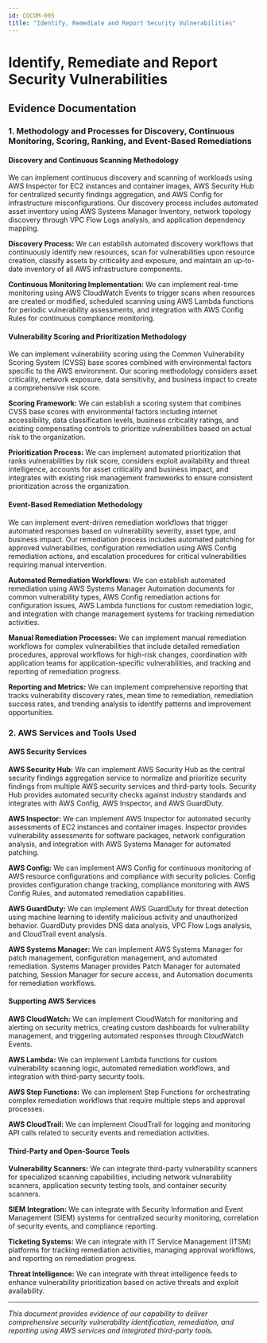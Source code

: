 ```yaml
---
id: COCOM-005
title: "Identify, Remediate and Report Security Vulnerabilities"
---
```


# Identify, Remediate and Report Security Vulnerabilities

## Evidence Documentation

### 1. Methodology and Processes for Discovery, Continuous Monitoring, Scoring, Ranking, and Event-Based Remediations

#### Discovery and Continuous Scanning Methodology

We can implement continuous discovery and scanning of workloads using AWS Inspector for EC2 instances and container images, AWS Security Hub for centralized security findings aggregation, and AWS Config for infrastructure misconfigurations. Our discovery process includes automated asset inventory using AWS Systems Manager Inventory, network topology discovery through VPC Flow Logs analysis, and application dependency mapping.

**Discovery Process:**
We can establish automated discovery workflows that continuously identify new resources, scan for vulnerabilities upon resource creation, classify assets by criticality and exposure, and maintain an up-to-date inventory of all AWS infrastructure components.

**Continuous Monitoring Implementation:**
We can implement real-time monitoring using AWS CloudWatch Events to trigger scans when resources are created or modified, scheduled scanning using AWS Lambda functions for periodic vulnerability assessments, and integration with AWS Config Rules for continuous compliance monitoring.

#### Vulnerability Scoring and Prioritization Methodology

We can implement vulnerability scoring using the Common Vulnerability Scoring System (CVSS) base scores combined with environmental factors specific to the AWS environment. Our scoring methodology considers asset criticality, network exposure, data sensitivity, and business impact to create a comprehensive risk score.

**Scoring Framework:**
We can establish a scoring system that combines CVSS base scores with environmental factors including internet accessibility, data classification levels, business criticality ratings, and existing compensating controls to prioritize vulnerabilities based on actual risk to the organization.

**Prioritization Process:**
We can implement automated prioritization that ranks vulnerabilities by risk score, considers exploit availability and threat intelligence, accounts for asset criticality and business impact, and integrates with existing risk management frameworks to ensure consistent prioritization across the organization.

#### Event-Based Remediation Methodology

We can implement event-driven remediation workflows that trigger automated responses based on vulnerability severity, asset type, and business impact. Our remediation process includes automated patching for approved vulnerabilities, configuration remediation using AWS Config remediation actions, and escalation procedures for critical vulnerabilities requiring manual intervention.

**Automated Remediation Workflows:**
We can establish automated remediation using AWS Systems Manager Automation documents for common vulnerability types, AWS Config remediation actions for configuration issues, AWS Lambda functions for custom remediation logic, and integration with change management systems for tracking remediation activities.

**Manual Remediation Processes:**
We can implement manual remediation workflows for complex vulnerabilities that include detailed remediation procedures, approval workflows for high-risk changes, coordination with application teams for application-specific vulnerabilities, and tracking and reporting of remediation progress.

**Reporting and Metrics:**
We can implement comprehensive reporting that tracks vulnerability discovery rates, mean time to remediation, remediation success rates, and trending analysis to identify patterns and improvement opportunities.

### 2. AWS Services and Tools Used

#### AWS Security Services

**AWS Security Hub:** We can implement AWS Security Hub as the central security findings aggregation service to normalize and prioritize security findings from multiple AWS security services and third-party tools. Security Hub provides automated security checks against industry standards and integrates with AWS Config, AWS Inspector, and AWS GuardDuty.

**AWS Inspector:** We can implement AWS Inspector for automated security assessments of EC2 instances and container images. Inspector provides vulnerability assessments for software packages, network configuration analysis, and integration with AWS Systems Manager for automated patching.

**AWS Config:** We can implement AWS Config for continuous monitoring of AWS resource configurations and compliance with security policies. Config provides configuration change tracking, compliance monitoring with AWS Config Rules, and automated remediation capabilities.

**AWS GuardDuty:** We can implement AWS GuardDuty for threat detection using machine learning to identify malicious activity and unauthorized behavior. GuardDuty provides DNS data analysis, VPC Flow Logs analysis, and CloudTrail event analysis.

**AWS Systems Manager:** We can implement AWS Systems Manager for patch management, configuration management, and automated remediation. Systems Manager provides Patch Manager for automated patching, Session Manager for secure access, and Automation documents for remediation workflows.

#### Supporting AWS Services

**AWS CloudWatch:** We can implement CloudWatch for monitoring and alerting on security metrics, creating custom dashboards for vulnerability management, and triggering automated responses through CloudWatch Events.

**AWS Lambda:** We can implement Lambda functions for custom vulnerability scanning logic, automated remediation workflows, and integration with third-party security tools.

**AWS Step Functions:** We can implement Step Functions for orchestrating complex remediation workflows that require multiple steps and approval processes.

**AWS CloudTrail:** We can implement CloudTrail for logging and monitoring API calls related to security events and remediation activities.

#### Third-Party and Open-Source Tools

**Vulnerability Scanners:** We can integrate third-party vulnerability scanners for specialized scanning capabilities, including network vulnerability scanners, application security testing tools, and container security scanners.

**SIEM Integration:** We can integrate with Security Information and Event Management (SIEM) systems for centralized security monitoring, correlation of security events, and compliance reporting.

**Ticketing Systems:** We can integrate with IT Service Management (ITSM) platforms for tracking remediation activities, managing approval workflows, and reporting on remediation progress.

**Threat Intelligence:** We can integrate with threat intelligence feeds to enhance vulnerability prioritization based on active threats and exploit availability.

---

*This document provides evidence of our capability to deliver comprehensive security vulnerability identification, remediation, and reporting using AWS services and integrated third-party tools.*
